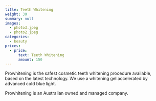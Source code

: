 ```yaml
---
title: Teeth Whitening
weight: 30
summary: null
images:
  - photo3.jpeg
  - photo2.jpeg
categories:
  - beauty
prices:
  - price:
      text: Teeth Whitening
      amount: 150
---
```

Prowhitening is the safest cosmetic teeth whitening procedure available, based on the latest technology. We use a whitening gel accelerated by advanced cold blue light.

Prowhitening is an Australian owned and managed company.
